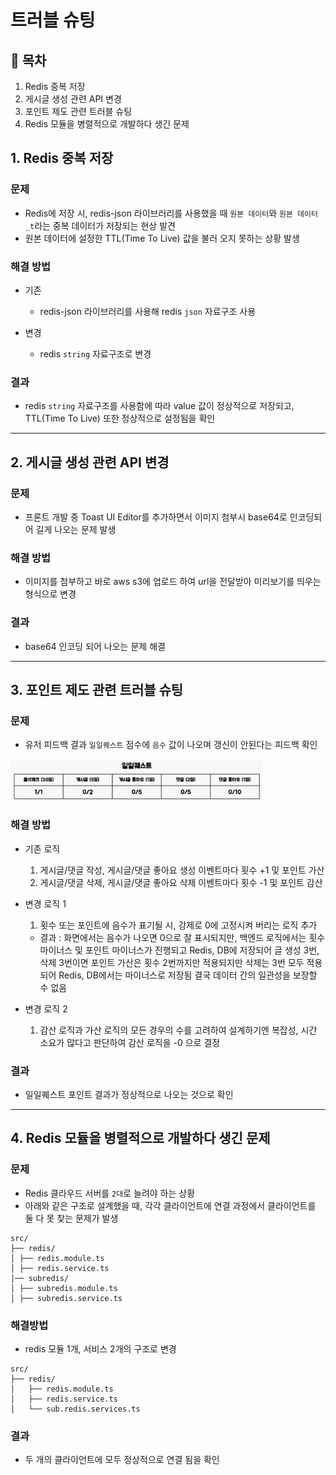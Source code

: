 # 트러블 슈팅
## 📝 목차

1. Redis 중복 저장
2. 게시글 생성 관련 API 변경
3. 포인트 제도 관련 트러블 슈팅
4. Redis 모듈을 병렬적으로 개발하다 생긴 문제

## 1. Redis 중복 저장

### 문제
- Redis에 저장 시, redis-json 라이브러리를 사용했을 때 `원본 데이터`와 `원본 데이터_t`라는 중복 데이터가 저장되는 현상 발견
- 원본 데이터에 설정한 TTL(Time To Live) 값을 불러 오지 못하는 상황 발생

### 해결 방법
- 기존
  - redis-json 라이브러리를 사용해 redis `json` 자료구조 사용

- 변경
  - redis `string` 자료구조로 변경

### 결과
 - redis `string` 자료구조를 사용함에 따라 value 값이 정상적으로 저장되고, TTL(Time To Live) 또한 정상적으로 설정됨을 확인

 ---

## 2. 게시글 생성 관련 API 변경

### 문제
  - 프론트 개발 중 Toast UI Editor를 추가하면서 이미지 첨부시 base64로 인코딩되어 길게 나오는 문제 발생

### 해결 방법
  - 이미지를 첨부하고 바로 aws s3에 업로드 하여 url을 전달받아 미리보기를 띄우는 형식으로 변경

### 결과
  - base64 인코딩 되어 나오는 문제 해결


---

## 3. 포인트 제도 관련 트러블 슈팅

### 문제
- 유저 피드백 결과 `일일퀘스트` 점수에 `음수` 값이 나오며 갱신이 안된다는 피드백 확인
<img src="point-trouble.png" width="80%">

### 해결 방법

- 기존 로직
  1. 게시글/댓글 작성, 게시글/댓글 좋아요 생성 이벤트마다 횟수 +1 및 포인트 가산
  2. 게시글/댓글 삭제, 게시글/댓글 좋아요 삭제 이벤트마다 횟수 -1 및 포인트 감산

- 변경 로직 1
  1. 횟수 또는 포인트에 음수가 표기될 시, 강제로 0에 고정시켜 버리는 로직 추가
  
  - 결과 : 화면에서는 음수가 나오면 0으로 잘 표시되지만, 백엔드 로직에서는 횟수 마이너스 및 포인트 마이너스가 진행되고 Redis, DB에 저장되어 글 생성 3번, 삭제 3번이면 포인트 가산은 횟수 2번까지만 적용되지만 삭제는 3번 모두 적용되어 Redis, DB에서는 마이너스로 저장됨
  결국 데이터 간의 일관성을 보장할 수 없음

- 변경 로직 2
  1. 감산 로직과 가산 로직의 모든 경우의 수를 고려하여 설계하기엔 복잡성, 시간 소요가 많다고 판단하여 감산 로직을 -0 으로 결정

### 결과
  - 일일퀘스트 포인트 결과가 정상적으로 나오는 것으로 확인

---

## 4. Redis 모듈을 병렬적으로 개발하다 생긴 문제

### 문제

- Redis 클라우드 서버를 `2대`로 늘려야 하는 상황
- 아래와 같은 구조로 설계했을 때, 각각 클라이언트에 연결 과정에서 클라이언트를 둘 다 못 찾는 문제가 발생

```tree
src/
├── redis/
│ ├── redis.module.ts
│ ├── redis.service.ts
│── subredis/
│ ├── subredis.module.ts
│ ├── subredis.service.ts
```

### 해결방법

- redis 모듈 1개, 서비스 2개의 구조로 변경

```tree
src/
├── redis/
│   ├── redis.module.ts
│   ├── redis.service.ts
│   └── sub.redis.services.ts
```

### 결과

- 두 개의 클라이언트에 모두 정상적으로 연결 됨을 확인
